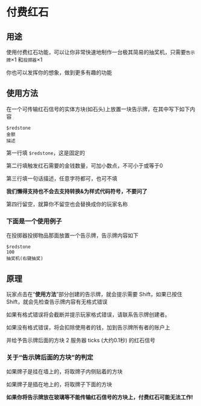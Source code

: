 # 付费红石

## 用途

使用付费红石功能，可以让你非常快速地制作一台极其简易的抽奖机，只需要`告示牌`×1 和`投掷器`×1

你也可以发挥你的想象，做到更多有趣的功能

## 使用方法

在一个可传输红石信号的实体方块(如石头)上放置一块告示牌，在其中写下如下内容

```
$redstone
金额
描述

```

第一行填 `$redstone`，这是固定的

第二行填触发红石需要的金钱数量，可加小数点，不可小于或等于0

第三行填一句话描述，任意字符都可，也可不填

**我们懒得支持也不会去支持转换&为样式代码符号，不要问了**

第四行留空，就算你不留空也会替换成你的玩家名称

### 下面是一个使用例子

在投掷器投掷物品那面放置一个告示牌，告示牌内容如下

```
$redstone
100
抽奖机(右键抽奖)

```

## 原理

玩家点击在“**使用方法**”部分创建的告示牌，就会提示需要 Shift，如果已按住 Shift，就会先检查告示牌内容有无格式错误

如果有格式错误将会截断并提示玩家格式错误，请联系告示牌创建者。

如果没有格式错误，将会扣除使用者的钱，加到告示牌所有者的账户上

并给予告示牌后面的方块 2 服务器 ticks (大约0.1秒) 的红石信号

### 关于“告示牌后面的方块”的判定

如果牌子是挂在墙上的，将取牌子内侧贴着的方块

如果牌子是插在地上的，将取牌子下面的方块

**如果你将告示牌放在玻璃等不能传输红石信号的方块上，付费红石可能无法工作!**
